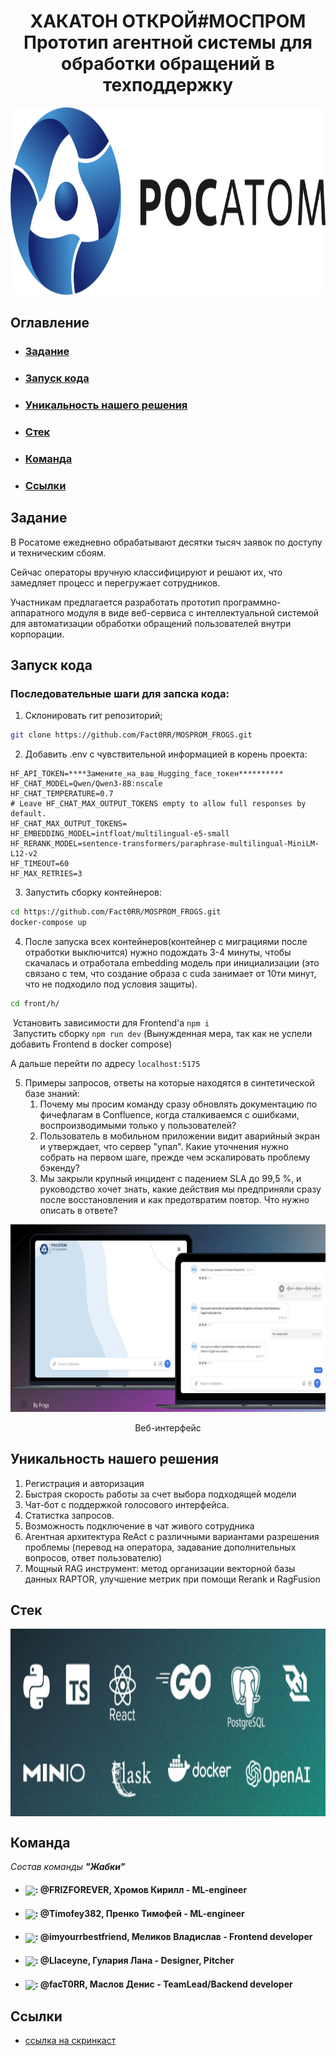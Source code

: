 <div align="center">

# ХАКАТОН ОТКРОЙ#МОСПРОМ <br> Прототип агентной системы для обработки обращений в техподдержку

<img height="300" alt="logo" src="assets/logo.png">

</div>

## Оглавление
- ### [Задание](#1)
- ### [Запуск кода](#2)
- ### [Уникальность нашего решения](#3)
- ### [Стек](#4)
- ### [Команда](#5)
- ### [Ссылки](#6)

## <a name="1"> Задание </a>

В Росатоме ежедневно обрабатывают десятки тысяч заявок по доступу и техническим сбоям.

Сейчас операторы вручную классифицируют и решают их, что замедляет процесс и перегружает сотрудников.

Участникам предлагается разработать прототип программно-аппаратного модуля в виде веб-сервиса с интеллектуальной системой для автоматизации обработки обращений пользователей внутри корпорации.

## <a name="2">Запуск кода </a>

### Последовательные шаги для запска кода:

1. Склонировать гит репозиторий;

```Bash
git clone https://github.com/Fact0RR/MOSPROM_FROGS.git
```

2. Добавить .env c чувствительной информацией в корень проекта:

```.env
HF_API_TOKEN=****Замените_на_ваш_Hugging_face_токен**********
HF_CHAT_MODEL=Qwen/Qwen3-8B:nscale
HF_CHAT_TEMPERATURE=0.7
# Leave HF_CHAT_MAX_OUTPUT_TOKENS empty to allow full responses by default.
HF_CHAT_MAX_OUTPUT_TOKENS=
HF_EMBEDDING_MODEL=intfloat/multilingual-e5-small
HF_RERANK_MODEL=sentence-transformers/paraphrase-multilingual-MiniLM-L12-v2
HF_TIMEOUT=60
HF_MAX_RETRIES=3
```
3. Запустить сборку контейнеров:

```Bash
cd https://github.com/Fact0RR/MOSPROM_FROGS.git
docker-compose up
```

4. После запуска всех контейнеров(контейнер с миграциями после отработки выключится) нужно подождать 3-4 минуты, чтобы скачалась и отработала embedding модель при инициализации (это связано с тем, что создание образа с cuda занимает от 10ти минут, что не подходило под условия защиты).

```Bash
cd front/h/
```
&nbsp;Установить зависимости для Frontend'а ```npm i``` <br>
&nbsp;Запустить сборку ```npm run dev``` (Вынужденная мера, так как не успели добавить Frontend в docker compose)

А дальше перейти по адресу ``localhost:5175``

5. Примеры запросов, ответы на которые находятся в синтетической базе знаний:
    1. Почему мы просим команду сразу обновлять документацию по фичефлагам в Confluence, когда сталкиваемся с ошибками, воспроизводимыми только у пользователей?
    2. Пользователь в мобильном приложении видит аварийный экран и утверждает, что сервер "упал". Какие уточнения нужно собрать на первом шаге, прежде чем эскалировать проблему бэкенду?
    3. Мы закрыли крупный инцидент с падением SLA до 99,5 %, и руководство хочет знать, какие действия мы предприняли сразу после восстановления и как предотвратим повтор. Что нужно описать в ответе?

<div align="center">

<img height="300" alt="logo" src="assets/web.jpg">

Веб-интерфейс

</div>

## <a name="3">Уникальность нашего решения </a>

1. Регистрация и авторизация
2. Быстрая скорость работы за счет выбора подходящей модели
3. Чат-бот с поддержкой голосового интерфейса.
4. Статистка запросов.
5. Возможность подключение в чат живого сотрудника
6. Агентная архитектура ReAct с различными вариантами разрешения проблемы (перевод на оператора, задавание дополнительных вопросов, ответ пользователю)
7. Мощный RAG инструмент: метод организации векторной базы данных RAPTOR, улучшение метрик при помощи Rerank и RagFusion

## <a name="4">Стек </a>


<img height="300" alt="logo" src="assets/stack.jpg" style="display: block; margin: 0 auto;">


</div>

## <a name="5">Команда </a>

*Состав команды **"Жабки"***

- <h4><img align="center" height="25" src="https://user-images.githubusercontent.com/51875349/198863127-837491f2-b57f-4c75-9840-6a4b01236c7a.png">: @FRIZFOREVER, Хромов Кирилл - ML-engineer</h3>
- <h4><img align="center" height="25" src="https://user-images.githubusercontent.com/51875349/198863127-837491f2-b57f-4c75-9840-6a4b01236c7a.png">: @Timofey382, Пренко Тимофей - ML-engineer</h3>
- <h4><img align="center" height="25" src="https://user-images.githubusercontent.com/51875349/198863127-837491f2-b57f-4c75-9840-6a4b01236c7a.png">: @imyourrbestfriend,  Меликов Владислав - Frontend developer</h3>
- <h4><img align="center" height="25" src="https://user-images.githubusercontent.com/51875349/198863127-837491f2-b57f-4c75-9840-6a4b01236c7a.png">: @Llaceyne, Гулария Лана - Designer, Pitcher</h3>
- <h4><img align="center" height="25" src="https://user-images.githubusercontent.com/51875349/198863127-837491f2-b57f-4c75-9840-6a4b01236c7a.png">: @facT0RR, Маслов Денис - TeamLead/Backend developer</h3>

## <a name="6">Ссылки </a>

- [ссылка на скринкаст](https://drive.google.com/file/d/1PVwChQFNd4LdB8KWFCtR3iyuy-i0CDbM/view?usp=sharing)&nbsp;
